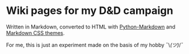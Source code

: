 # Wiki pages for my D&D campaign

Written in Markdown, converted to HTML with [Python-Markdown](https://github.com/Python-Markdown/) and [Markdown CSS themes](https://github.com/jasonm23/markdown-css-themes).

For me, this is just an experiment made on the basis of my hobby ¯\\_(ツ)_/¯
